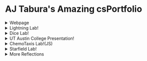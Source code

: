 # AJ Tabura's Amazing csPortfolio

<details>
 <summary>Webpage</summary>
 <h3>Links:</h3>
 <p>
  
  <a href="https://taburaa.github.io/YummuInMyTummu/1test/tummu.html">Yummu in my Tummu<br></a>
  
  <a href="https://github.com/TaburaA/YummuInMyTummu">Web page URL<br></a>
    <details>
    <summary>Webpage Reflection</summary>
 <p>
I thought the webpage project was really cool. I've never used HTML before so to be able to use it and play around made it really cool. This lab had us use kate and HTML to create a webpage for something we liked. I used it to advertise Cornflakes and my friend Ben's band. I was able to make the images distort and redirect to other webpages. Really cool project.
</p>
    </details>
</p>
</details>
<details>
 <summary>Lightning Lab!</summary>
 <h3>Links:</h3>
  <p>
  
  <a href="https://taburaa.github.io/lightning2/">Aesthetic Lightning<br></a>
  
  <a href="https://github.com/TaburaA/lightning2">Repo URL<br></a>
 <details>
    <summary>Lightning Reflection</summary>
 <h3>Links:</h3>
 <p>
This lab reviewed math.random(). We created lightning by randomizing a line's path and endpoint. I made it my own by not only randomizing the shape, but also the colour of the lightning and background. I also implemented an interactive element by having a mouse click reset the program.
</p>
    </details>

</p>

 </details>
 <details>
 <summary>Dice Lab!</summary>
 <h3>Links:</h3>
  <p>
  
  <a href="https://taburaa.github.io/dice3/">DiceDiceBaby<br></a>
  
  <a href="https://github.com/TaburaA/dice3">Repo URL<br></a>
 <details>
    <summary>Dice Reflection</summary>
 <p>
This lab reviewed both math.Random() and object creation. My lab created dice objects where when you click on the screen, the color of the dice was randomized, along with the number displayed on the dice. The number on the dice was added to all the other dice, and the sum was calculated. If the sum was above a certain number, a "Win" was displayed with a congratulations and a picture of Dr. R.
</p>
    </details>

</p>
 </details>
 <details>
 <summary>UT Austin College Presentation!</summary>
 <h3>Links:</h3>
   <p>
  
  <a href="https://taburaa.github.io/CollegePresentation/yo.html">UT Austin Presentation<br></a>
  <details>
    <summary>UT Austin Reflection</summary>
 <p>
This college presentation project was very eye-opening. I was able to actually talk to people who work in computer science and see what it's like in a top 10 college. Many times we get so caught up in the everyday, that we forget what CS can actually look like. Computer science can be used to do a lot of cool things, and I was able to talk to UT Austin proffesors who can make cool things happen. I learnt a lot about UT Austin, and in the presentation I talked about the demographics, statistics and interesting projects that the CS department is doing there.
</p>
    </details>
</p>
 </details>
 <details>
 <summary>ChemoTaxis Lab!(JS)</summary>
 <h3>Links:</h3>
   <p>
    
<a href="https://taburaa.github.io/chemotaxis4/">Non-JS ChemoTravis(may not be working 100%!)<br></a>  
  
  <a href="https://taburaa.github.io/chemotaxis4/AJsound/">ChemoTravis<br></a>
  
  <a href="https://github.com/TaburaA/chemotaxis4">Repo URL<br></a>
 <details>
    <summary>ChemoTaxis Reflection</summary>
 <p>
This is my favorite lab so far. I've always been a rap fan. I thought that ChemoTaxis sounded a lot like ChemoTravis, which is the first name of one of my favorite rappers: Travis Scott. So I decided to implement my love for rap music into this lab. This lab tested math.random() pathing and object creation. Using PImage, math.random(), and sin()/theta/tan(), I created a program that featured 8-but pictures that moved towards where the mouse was. With a little help from Dr. R, I was able to get sound to work for the program in JS. If you pressed 1,2, or 3, the Travis Scott heads would shake at differing rates, and a soundbyte of one of his songs would play. A lot of different ideas in one lab.
</p>
    </details>

</p>
 </details>
 <details>
 <summary>Starfield Lab!</summary>
 <h3>Links:</h3>
    <p>
  
  <a href="https://taburaa.github.io/starfield5/">ChemoTravis<br></a>
  
  <a href="https://github.com/TaburaA/starfield5">Repo URL<br></a>
 <details>
    <summary>Starfield Reflection</summary>
 <p>
For this lab we were to focus on inheritance and interfaces. My lab used triginometry, PImage and randomization to create the image of turkeys flying in random increments in a circle, along with a giant corn and pilgrim hats. Since Thanksgiving was around the corner, this lab was Thanksgiving themed. The turkeys had their own code, and by using inheritence and interfaces, the other two images were able to follow the same code without any additional work. I learnt a lot about inheritence and interfaces, much more than last year.
</p>
    </details>

</p>
 </details>

<details>
 <summary>More Reflections</summary>
 <p>
  
 1. Individual Lab Reflections are under their respective dropdown menus.
 
  2. The thing I'm most proud of in my CS development is my ability to make my code my own. Throughout the labs and projects, we had checklists to fill, and deadlines to meet, yet I always went above and beyond to implement things that made it unique to me. Whether it would be to use PImages, sound bytes, or increased interactiveibility, I always enriched my education by going further than the call of duty. 
  
 3. Here's an examle as a code snippet: 
 
   ```Java
   
  text("Get 350 or more to win!",20,450);
  
 text("Total:", 20,550);
 
  text(total,120,550); 
  
   if(total>350){
   
    textSize(32);
    
    fill(255);
    
    text("YOU WIN!",200,550);
    
    image(img,210,150);
    
   }
   
  total=0;
  
 ```
 
 While this is an early example, I still made it my own. Instead of just having a You Win message, I learnt how to use Images in processing and put in an image of Dr. R. 
 
 4. The most difficult piece of code would be the use of javascript to combine images, sound, and keyPressed() to make an interactive project!
 
 5. Here's the code:
 ```
 function preload() {
	one = loadSound("data/straightup.wav");
	two = loadSound("data/skrt.wav");
	three = loadSound("data/itslit.mp3");
	img = loadImage("data/scott.png");
}
```
```
if (key == '1') {
		sike = 1;
		adlib = 0;
		while (adlib < 1) {
			one.play();
			adlib = 1;
		}
  ```
  
  	move(sike) {
		//var oliver = atan((mouseY - y) / (mouseX - x));
		var oliver = Math.PI * 2;
		if (sike == 1) {
			this.x += random(-5, 5);
			this.y += random(-5, 5);
			if (mouseX < this.x) {
				this.x -= cos(oliver) * 1;
				this.y -= sin(oliver) * 1;
			} else {
				this.x += cos(oliver) * 1;
				this.y += sin(oliver) * 1;
			}
		}

 </p>
 </details>
